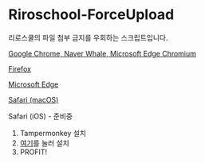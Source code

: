 # Riroschool-ForceUpload

리로스쿨의 파일 첨부 금지를 우회하는 스크립트입니다.

[Google Chrome, Naver Whale, Microsoft Edge Chromium](https://chrome.google.com/webstore/detail/tampermonkey/dhdgffkkebhmkfjojejmpbldmpobfkfo)

[Firefox](https://addons.mozilla.org/ko/firefox/addon/tampermonkey/)

[Microsoft Edge](https://www.microsoft.com/ko-kr/p/tampermonkey/9nblggh5162s)

[Safari (macOS)](https://safari.tampermonkey.net/tampermonkey.safariextz)

Safari (iOS) - 준비중

1. Tampermonkey 설치
1. [여기](https://raw.githubusercontent.com/obbcth/Riroschool-ForceUpload/master/forceupload.user.js)를 눌러 설치
1. PROFIT!
